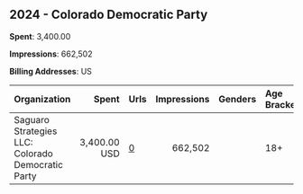 ## 2024 - Colorado Democratic Party 
**Spent**: 3,400.00

**Impressions**: 662,502

**Billing Addresses**: US

|Organization|Spent|Urls|Impressions|Genders|Age Brackets|Country Codes|
|:---|---:|:---|---:|:---|:---|:---|
|Saguaro Strategies LLC: Colorado Democratic Party|3,400.00 USD|[0](https://www.snap.com/political-ads/asset/b487a0fc359112ab023cd958770565d77118490166fc1bbc14d8efa57c3b68f4?mediaType=mp4)|662,502||18+|united states|
